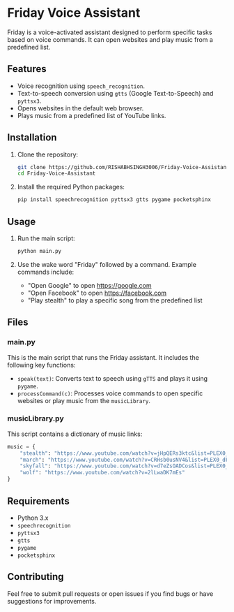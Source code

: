 # Friday Voice Assistant

Friday is a voice-activated assistant designed to perform specific tasks based on voice commands. It can open websites and play music from a predefined list.

## Features

- Voice recognition using `speech_recognition`.
- Text-to-speech conversion using `gtts` (Google Text-to-Speech) and `pyttsx3`.
- Opens websites in the default web browser.
- Plays music from a predefined list of YouTube links.

## Installation

1. Clone the repository:
    ```sh
    git clone https://github.com/RISHABHSINGH3006/Friday-Voice-Assistant.git
    cd Friday-Voice-Assistant
    ```

2. Install the required Python packages:
    ```sh
    pip install speechrecognition pyttsx3 gtts pygame pocketsphinx
    ```

## Usage

1. Run the main script:
    ```sh
    python main.py
    ```

2. Use the wake word "Friday" followed by a command. Example commands include:
    - "Open Google" to open https://google.com
    - "Open Facebook" to open https://facebook.com
    - "Play stealth" to play a specific song from the predefined list

## Files

### main.py

This is the main script that runs the Friday assistant. It includes the following key functions:

- `speak(text)`: Converts text to speech using `gTTS` and plays it using `pygame`.
- `processCommand(c)`: Processes voice commands to open specific websites or play music from the `musicLibrary`.

### musicLibrary.py

This script contains a dictionary of music links:

```python
music = {
    "stealth": "https://www.youtube.com/watch?v=jHpQERs3ktc&list=PLEX0_dFX2_BakyTEXosZrSxrMRC21lRVH&index=3",
    "march": "https://www.youtube.com/watch?v=CRHsb0usNV4&list=PLEX0_dFX2_BakyTEXosZrSxrMRC21lRVH&index=2",
    "skyfall": "https://www.youtube.com/watch?v=d7eZsOADCos&list=PLEX0_dFX2_BbkQ4tR5x8CKHsn8xfyVoK6&index=2",
    "wolf": "https://www.youtube.com/watch?v=2lLwaDK7mEs"
}
```

## Requirements

- Python 3.x
- `speechrecognition`
- `pyttsx3`
- `gtts`
- `pygame`
- `pocketsphinx`

## Contributing

Feel free to submit pull requests or open issues if you find bugs or have suggestions for improvements.
